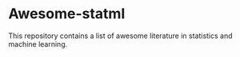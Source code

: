 # Awesome-statml
This repository contains a list of awesome literature in statistics and machine learning.
